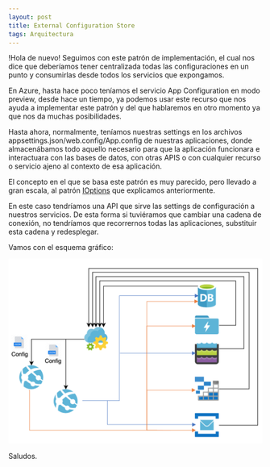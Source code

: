```yaml
---
layout: post
title: External Configuration Store
tags: Arquitectura
---
```


!Hola de nuevo! Seguimos con este patrón de implementación, el cual nos dice que deberíamos tener centralizada todas las configuraciones en un punto y consumirlas desde todos los servicios que expongamos.

En Azure, hasta hace poco teníamos el servicio App Configuration en modo preview, desde hace un tiempo, ya podemos usar este recurso que nos ayuda a implementar este patrón y del que hablaremos en otro momento ya que nos da muchas posibilidades.

Hasta ahora, normalmente, teníamos nuestras settings en los archivos appsettings.json/web.config/App.config de nuestras aplicaciones, donde almacenábamos todo aquello necesario para que la aplicación funcionara e interactuara con las bases de datos, con otras APIS o con cualquier recurso o servicio ajeno al contexto de esa aplicación.

El concepto en el que se basa este patrón es muy parecido, pero llevado a gran escala, al patrón [IOptions](patron-ioptions "IOptions") que explicamos anteriormente.

En este caso tendríamos una API que sirve las settings de configuración a nuestros servicios. De esta forma si tuviéramos que cambiar una cadena de conexión, no tendríamos que recorrernos todas las aplicaciones, substituir esta cadena y redesplegar.

Vamos con el esquema gráfico:

![External Configuration Store](/img/cloudpatterns/external_configuration_store.png "External Configuration Store")

Saludos.